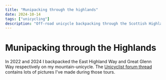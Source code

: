 ```yaml
---
title: "Munipacking through the highlands"
date: 2024-10-14
tags: ["unicycling"]
description: "Off-road unicycle backpacking through the Scottish Highlands."
---
```

# Munipacking through the Highlands

In 2022 and 2024 I backpacked the East Highland Way and Great Glenn Way respectively on my mountain-unicycle.
The [Unicyclist forum thread](https://unicyclist.com/t/riding-east-highland-trail-in-scotland-with-pictures/275533) contains lots of pictures I've made during those tours.